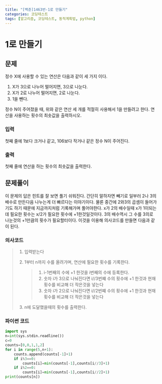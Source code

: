 ```yaml
---
title: "[백준]1463번-1로 만들기"
categories: 코딩테스트
tags: [알고리즘, 코딩테스트, 동적계획법, python]
---
```


# 1로 만들기

## 문제

정수 X에 사용할 수 있는 연산은 다음과 같이 세 가지 이다.

1. X가 3으로 나누어 떨어지면, 3으로 나눈다.
2. X가 2로 나누어 떨어지면, 2로 나눈다.
3. 1을 뺀다.

정수 N이 주어졌을 때, 위와 같은 연산 세 개를 적절히 사용해서 1을 만들려고 한다. 연산을 사용하는 횟수의 최솟값을 출력하시오.

### 입력

첫째 줄에 1보다 크거나 같고, 106보다 작거나 같은 정수 N이 주어진다.

### 출력

첫째 줄에 연산을 하는 횟수의 최솟값을 출력한다.



## 문제풀이

이 문제의 답은 힌트를 잘 보면 풀기 쉬워진다.  간단히 말하자면 빼기로 일부러 2나 3의배수로 만든다음 나누는게 더 빠르다는 이야기이다. 물론 중간에 2와3의 곱셈이 들어가기도 하기 때문에 지금까지처럼 기록해가며 풀어야한다.  x가 2의 배수일때 x가 1이되는데 필요한 횟수는 x/2가 필요한 횟수에 +1한것일것이다. 3의 배수역시 그 수를 3의로 나눈것의 +1만큼의 횟수가 필요할터이다. 이것을 이용해 의사코드를 만들면 다음과 같이 된다.

### 의사코드

> 1. 입력받는다
>
> 2. 1부터 n까지 수를 올려가며, 연산에 필요한 횟수를 기록한다.
>
>    > 1. i-1번째의 수에 +1 한것을 i번째의 수에 등록한다.
>    > 2. 숫자 i가 3으로 나눠진다면 i//3번쨰 수의 횟수에 +1 한것과 현재 횟수를 비교해 더 작은것을 넣는다
>    > 3. 숫자 i가 2으로 나눠진다면 i//2번쨰 수의 횟수에 +1 한것과 현재 횟수를 비교해 더 작은것을 넣는다
>
> 3. n에 도달했을때의 횟수를 출력한다.



### 파이썬 코드

```python
import sys
n=int(sys.stdin.readline())
c=0
counts=[0,0,1,1,2]
for i in range(5,n+1):
    counts.append(counts[-1]+1)
    if i%3==0:
        counts[i]=min(counts[-1],counts[i//3]+1)
    if i%2==0:
        counts[i]=min(counts[-1],counts[i//2]+1)
print(counts[n])
```

